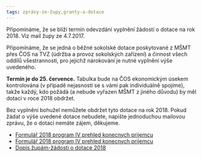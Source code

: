 ```yaml
---
tags: zprávy-ze-župy,granty-a-dotace
---
```


Připomínáme, že se blíží termín odevzdání vyplnění žádostí o dotace na rok 2018. Viz mail župy ze 4.7.2017.

Připomínáme, že se jedná o běžné sokolské dotace poskytované z MŠMT přes ČOS na TVZ (údržba a provoz sokolských zařízení) a činnost všech oddílů všestrannosti, pro jejichž nárokování je nutné vyplnění výše uvedeného.

**Termín je do 25. července.** Tabulka bude na ČOS ekonomickým úsekem kontrolována (v případě nejasností se s vámi pak individuálně spojíme), takže každý, kdo požádá (a nebude vyřazen MŠMT z jiného důvodu) by měl dotaci v roce 2018 obdržet.

Bez vyplnění bohužel nemůžete obdržet tyto dotace na rok 2018. Pokud žádat o výše uvedené dotace nebudete, napište jednoduchou mailovou zprávu, že o dotaci nemáte zájem, děkujeme.

* [Formulář 2018 program IV prehled konecnych prijemcu](https://drive.google.com/open?id=0B0w6gDorCVUkamZvRkhaaHhGWW9ZamM1a085ZFpKVXFkUXhj)
* [Formulář 2018 program IV prehled konecnych prijemcu](https://drive.google.com/open?id=0B0w6gDorCVUkVnpGa2wzZC1QX0RuUkQwVGJvUDBSOFhpTWdV)
* [Dopis župám-žádosti o dotace 2018](https://drive.google.com/open?id=0B0w6gDorCVUkMlJZclNsNms5LUM5dGdKMWVRMDZ1ODY4RENr)